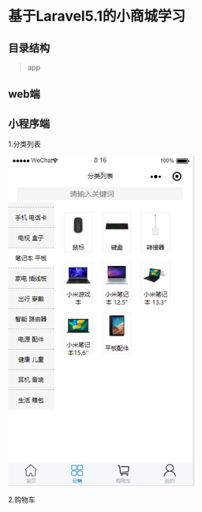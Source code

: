 基于Laravel5.1的小商城学习
==========
目录结构
---------
>app


web端
-----------





小程序端
-------------
1.分类列表

![image](https://github.com/qqcaiyin/book/blob/master/img/wx/wx-categoty.png)



2.购物车
